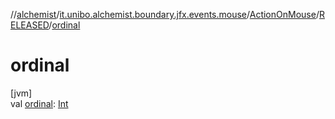 //[alchemist](../../../../index.md)/[it.unibo.alchemist.boundary.jfx.events.mouse](../../index.md)/[ActionOnMouse](../index.md)/[RELEASED](index.md)/[ordinal](ordinal.md)

# ordinal

[jvm]\
val [ordinal](ordinal.md): [Int](https://kotlinlang.org/api/latest/jvm/stdlib/kotlin/-int/index.html)
